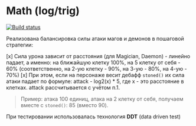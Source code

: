 # Math (log/trig)

[![Build status](https://ci.appveyor.com/api/projects/status/6ofgta0403shiw4g?svg=true)](https://ci.appveyor.com/project/Go5710264/mathlog)

Реализована балансировка силы атаки магов и демонов в пошаговой стратегии:

[x] Сила урона зависит от расстояния (для Magician, Daemon) - линейно падает, а именно: на ближайшую клетку 100%, на 5 клетку от себя - 60% (соответственно, на 2-ую клетку - 90%, на 3-ую - 80%, на 4-ую - 70%)
[x] При этом, если на персонаже весит дебафф `stoned()` их сила атаки падает по формуле: attack - log2(x) * 5, где x - это расстояние в клетках. attack рассчитывается с учётом п.1. 

> Пример: атака 100 единиц, атака на 2 клетку от себя, получаем вместе с `stoned()`: 85 (вместо 90).

При тестировании использовалась технология __DDT__ (data driven test)
